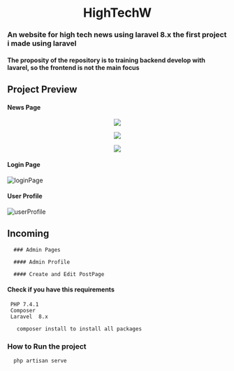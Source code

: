 <p align="center">
  <h1 align="center">HighTechW</h1>
</p>


  ### An website for high tech news using laravel 8.x the first project i made using laravel
  
  ####  The proposity of the repository is to training backend develop with lavarel, so the frontend is not the main focus

  ## Project Preview
  
  #### News Page
  <p align="center">
       <img src="https://user-images.githubusercontent.com/54550561/120905980-32ea2b00-c62c-11eb-8bc6-e86447f09311.png">
  </p>    
  <p align="center">
       <img src="https://user-images.githubusercontent.com/54550561/120909873-237cd900-c650-11eb-8490-2b928585398f.png">
  </p>    
  <p align="center">
       <img src="https://user-images.githubusercontent.com/54550561/120909896-5e7f0c80-c650-11eb-9500-6643195f6d7b.png">
  </p> 
   
  #### Login Page
  ![loginPage](https://user-images.githubusercontent.com/54550561/120906036-970cef00-c62c-11eb-85da-066f5e709989.png)
  
  #### User Profile  
  ![userProfile](https://user-images.githubusercontent.com/54550561/120909857-f16b7700-c64f-11eb-8cb8-7abbd966fc01.png)
  
  ## Incoming
  
      ### Admin Pages

      #### Admin Profile

      #### Create and Edit PostPage

  
  #### Check if you have this requirements
     PHP 7.4.1
     Composer
     Laravel  8.x
     
       composer install to install all packages
    
  
  ### How to Run the project
  
  ```
    php artisan serve
  ```
